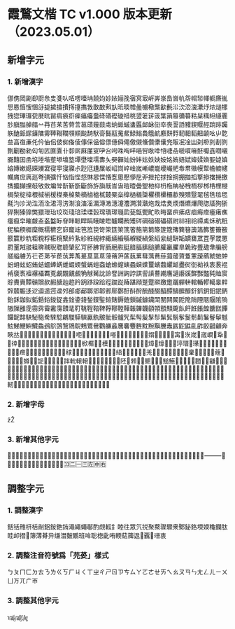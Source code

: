 # 霞鶩文楷 TC v1.000 版本更新（2023.05.01）

## 新增字元

### 1. 新增漢字

㑚㑺㒺㔉㕁㕑㕘㕜㕠㕥㕶㗄㘆㘱㚁㚬㚷㛄㛤㝃㝛㝠㝡㟁㟖㟤㠀㠄㠶㠾㡌㡑㡓㡡㢘㣧㤙㥦㥫㥰㥵㧱㨗㨿㩋㩌㩐㩙㩦㪍㪚㪟㪺㫃㫝㬉㬟㬪㯭㯳㰍㱃㲲㳂㳄㳒㴱㶟㶦㶶㷟㹎㹭㺀㻫㼈㼝㽁㽘㽞㾓㾗㾵㾹㿔㿜䀉䂫䃉䃘䃠䄍䄻䇓䇭䇽䈅䈎䈰䉬䉲䉵䊀䊆䊪䋎䌥䍡䏚䐜䐥䑲䑽䒑䒣䒤䒩䒷䒿䓂䓃䔛䕅䕭䖏䖮䖰䗩䗬䘌䘏䘑䘕䘚䘮䛐䛡䝔䝟䞁䞓䠀䠊䠱䠶䤌䤨䥛䥥䧡䨦䩬䩺䪍䫈䫏䬃䭲䭾䯧䰖䰛䰟䱗䱚䱵䳗䳘䴚䴥䴵䴸䵑䵒䵚䶊䶧吆屮亁亝亯亱亷仛仱伷佀佊侞俻倰倳倸偘傛僄僡僢僶儌儭儵儹儽儾兠冣冺凎凷刴剙剠剨剹劗劚勌勑匃匉匟匲匵卝厀厛厤厪叜吚吢呺咮哅哶唈唘唙啈啎啑喦嗁嘪噰噽嚈嚞嚪嚫嚻囏囯圅埳堘堦塟塨墖墪墰壄壈壖夀夨奰奲奾妢妦妶妷姎姲姳姷娪娬媁媃媍媐媫嫃嫆嫥嫰嬨嬫嬽宭寑寕寖寱尗尟尩尲屟岅岹峝崪崯嵗嶃嶩巃巎巗帊帣帬幑幙幚幨幮幰幱庯庻庽廵弮彉彍忓忷恉悂惄惏惥惵惽愙慁懕懜戹戼抴拕捄捦掆掤掽搯撉撡撦撧撽擕攟攧攩攲敂敚斒斚斮斳斵斸斾斿旟旤旹旾暟曀曡朢杝枊枬柂柟柲栧栭桚桞桰梩梫梮棃椗椲椳椷椾楥榤槀槕槷樀樐樝樲樷橜橤橰檛檥櫽欋欑欙欛歗殠殨毉毣毧毨毰毸氄汮沴泑泩洏洤涒淂淓淛湌滀滛漘漙潄潓瀽灋灍灒灨炧烖焅煑煗熸爊爗爮牎牐狥狾猂猘獉獋獘獧玴珆珓珳琖琣瑈瑮瑴瑺璝璻瓍瓝甆甔甖甿畂畮畱疻疿痁痐痗痯瘇瘏癄癅癙皁皠皻盇盋盭眎眘眫眽睅睊睋睖矁矑矙矟矱硶碙磓磖礧礩祔祘祤祫禫禼秌秔秖秜稨稬稺穈穊穤穮穵窌竉竤竾笟笢笴筞筳箂箲箵箷篅篘篨篴簆簙簨簮簴簻籂籆籋籢籨籯粆粇粔粯粰糚糡糱紟紥紾絍絸綍緅緉緍緐緥緵緺縏縚繠繨缾缿罆罋罛罝罦罭罳罻罿羢翄耝聛聝聣聦聼肈肊肎肧胇胷胹脃脄脡腤腷膆膇臕臛臝臞臯臲臶舋舚舝艑艕艖艗艣艻芢芲苐苲茞茿莾萭萲蒀蒕蒠蓡蓨蓱蓲蓺蔂蔧蕅蕡蕬蕸蕿薋藑藼蘐蘤虩虵蚛蚡蚦蚿蛁蛕蛣蜖蜯蜹蜼蝃蝡螌螎螘螡螥螩螲螾蟁蟘蠂蠒蠙蠚蠷衇衋衏衘袎袟袠裠裩褃褏褭襢襮襵覉覔覰覵覶覻觕觩觺訦詅詧詶詾誖諆諐謓謩謿譍讁讛豀豑豒豓豘賉賔賩賮賷贉贑贘赥赮赯赸趂趻跀跢跥跲踁踆踨踳踸蹞蹵蹷躃躈躗躧軃軿輨輴轇轕辠辢辤辳辴迻逤逥逷遌邆邜郋郕郙郰郳郼鄋鄏鄾酑酙酧酼醆醊醕醰醻醿釄釬釽鈅鈤鈱鈵鈶鉌鉫鉯銗銽鋊鋑鋜錱鍂鍌鍏鍫鍱鍳鍹鎋鎒鎞鎻鏚鐻鑶閗閺闗闝阸陒陗陻陿隁隂隖隞隟雝霃霛霠霫霱霶靅靟靪鞉鞓鞛鞞鞟鞹鞺鞾韔韠韤頟顇顖顦颴飤飦餁餦餭餹餻饆饠馜馡駚駜駞駦騋騐騗騣騲騻驘骫骳骴骽髗髠髤髩髲髳髿鬀鬂鬅鬇鬉鬋鬎鬑鬙鬡魊鮌鮷鯾鱮鱵鱻鴓鴥鵶鵹鶂鶃鷞鸎鸒鸜鹻麄麐麘麞麰黕黦黰黱鼃鼥鼧鼪齓齚齩齰龥奔䀹𠀤𠇮𠈁𠊟𠋆𠌂𠕂𠕅𠖇𠞰𠪱𠭯𠮶𠮾𠯪𠳔𠳼𠴂𠴟𠷿𠻳𠼟𠼢𠼻𠽾𡂫𡉑𡉫𡌴𡍲𡐨𡚁𡝭𡟈𡠤𡥧𡨘𡨥𡩋𡬶𡷑𡷫𡸃𡻕𡼏𡽗𢆡𢌚𢎞𢔛𢔤𢜶𢥞𢪏𢫓𢬸𢮥𢳟𢴳𢷬𢸳𢹲𢾖𣇇𣋉𣐕𣔙𣘗𣘛𣙜𣜿𣟄𣟴𣪕𣭡𣰇𣰋𣺌𤃒𤍐𤍞𤍤𤏶𤐶𤛘𤝽𤣥𤧟𤨁𤨏𤪌𤭛𤰚𤰜𤱈𤱊𤱝𤳈𤴡𤵐𤶀𤺥𥁐𥁢𥅻𥎊𥐻𥑪𥓍𥘌𥛄𥛱𥟇𥤚𥦗𥬞𥬠𥬯𥮜𥮾𥱼𥲻𥷑𥿝𦀡𦂳𦃂𦈠𦉆𦊑𦌊𦍑𦍩𦐌𦔩𦕈𦕓𦙍𦛝𦞂𦞦𦤎𦪙𦬼𦰏𦵏𦵾𦸅𧄜𧉆𧉓𧍱𧎥𧒆𧗪𧟄𧦠𧬪𧰵𧹞𧻙𨀁𨄮𨋍𨍽𨎊𨎪𨐡𨓈𨙻𨚗𨛭𨭛𨸝𨸹𨽻𩓐𩔈𩕄𩗗𩜇𩞁𩮜𩺬𩼰𩽈𩽰𪀋𪂺𪇡𪍑𪎭𪖙𪙊𪢼𪨗𪨧𪮋𪱷𪷽𪻚𪽇𪾦𫂈𫄛𫄟𫄤𫈟𫋌𫎫𫏐𫐑𫐖𫐘𫒢𫔇𫖒𫗠𫗦𫗩𫗮𫘭𫚈𫚥𫛣𫜬𫜰𫠦𫢒𫢙𫩫𫩴𫫦𫫾𫬷𫮅𫰂𫰍𫰪𫵒𫵱𫵺𫷉𫷹𫽧𬃘𬄩𬆮𬇘𬍰𬖑𬘜𬘝𬚖𬠅𬤖𬤰𬥺𬬬𬬲𬭲𬭴𬱦𬱭𬶧𬸈𬸱𭁵𭁹𭄛𭚦𭣇𭤰𭩚𭪆𭪤𭹜𮃄𮉡𮉢𮉤𮉧𮉨𮉪𮖁𮝸𮝺𮠞𮣴𮣵𮣶𮣷𮧴𮩛𮫂𮬜𮬞𮬟𮬠𮬢𮬣𮬤𮭪𮭰𮮇軔𰇛𰎠𰗖𰗣𰛦𰧉𰩧𰬔𰬘𰰤𰱟𰱱𰷠𰷦𰾑𱁶𱅈𱉰𱊃𱊈𱊭𱍂𱍗𱙷

### 2. 新增字母

ẑẐ

### 3. 新增其他字元

㉅㉆㉇㉈㉉㉊㉋㉌㉍㉎㉏㉐㋌㋍㋎㋏㌬㆐㆑㆒㆓㆔㆕㆖㆗㆘㆙㆚㆛㆜㆝㆞㆟ㇰㇱㇲㇳㇴㇵㇶㇷㇸㇹㇺㇻㇼㇽㇾㇿ⸻〼〿🄁🄂🄃🄄🄅🄆🄇🄈🄉🄊🄋🄌🆥🈁🈔🈩🈪🈬🈭🈮

## 調整字元

### 1. 調整漢字

銛铦雃枅栝剮鋁銨銫銪澠繩蠅鄳酌覤軱釒睦往眾氕捝聚藂骤驟衆鄹鉍鉻堧媆龝鑭肽眭卹撍𦝠簿薄朞异缣澘麬鷳班哞聡楤齔哊輭萜簰﨤𱖒覊𡳞瑨衷

### 2. 調整注音符號爲「芫荽」樣式

ㄅㄆㄇㄈㄉㄊㄋㄌㄍㄎㄏㄐㄑㄒㄓㄔㄕㄖㄗㄘㄙㄚㄛㄜㄝㄞㄟㄠㄡㄢㄣㄤㄥㄦㄧㄨㄩㄪㄫㄬㄭ

### 3. 調整其他字元

ɿ㎮㎯㏆

